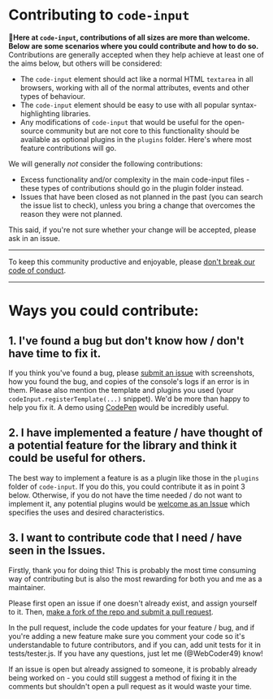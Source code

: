 # Contributing to `code-input`

🎉**Here at `code-input`, contributions of all sizes are more than welcome. Below are some scenarios where you could contribute and how to do so.** Contributions are generally accepted when they help achieve at least one of the aims below, but others will be considered:

* The `code-input` element should act like a normal HTML `textarea` in all browsers, working with all of the normal attributes, events and other types of behaviour.
* The `code-input` element should be easy to use with all popular syntax-highlighting libraries.
* Any modifications of `code-input` that would be useful for the open-source community but are not core to this functionality should be available as optional plugins in the `plugins` folder. Here's where most feature contributions will go.

We will generally *not* consider the following contributions:
* Excess functionality and/or complexity in the main code-input files - these types of contributions should go in the plugin folder instead.
* Issues that have been closed as not planned in the past (you can search the issue list to check), unless you bring a change that overcomes the reason they were not planned.

This said, if you're not sure whether your change will be accepted, please ask in an issue.

---

To keep this community productive and enjoyable, please [don't break our code of conduct](https://github.com/WebCoder49/code-input/blob/main/CODE_OF_CONDUCT.md).

---
# Ways you could contribute:
## 1. I've found a bug but don't know how / don't have time to fix it.
If you think you've found a bug, please [submit an issue](https://github.com/WebCoder49/code-input/issues) with screenshots, how you found the bug, and copies of the console's logs if an error is in them. Please also mention the template and plugins you used (your `codeInput.registerTemplate(...)` snippet). We'd be more than happy to help you fix it. A demo using [CodePen](https://codepen.io/) would be incredibly useful.

## 2. I have implemented a feature / have thought of a potential feature for the library and think it could be useful for others.
The best way to implement a feature is as a plugin like those in the `plugins` folder of `code-input`. If you do this, you could contribute it as in point 3 below.
Otherwise, if you do not have the time needed / do not want to implement it, any potential plugins would be [welcome as an Issue](https://github.com/WebCoder49/code-input/issues) which specifies the uses and desired characteristics.

## 3. I want to contribute code that I need / have seen in the Issues.
Firstly, thank you for doing this! This is probably the most time consuming way of contributing but is also the most rewarding for both you and me as a maintainer.

Please first open an issue if one doesn't already exist, and assign yourself to it. Then, [make a fork of the repo and submit a pull request](https://docs.github.com/en/get-started/quickstart/contributing-to-projects).

In the pull request, include the code updates for your feature / bug, and if you're adding a new feature make sure you comment your code so it's understandable to future contributors, and if you can, add unit tests for it in tests/tester.js. If you have any questions, just let me (@WebCoder49) know! 

If an issue is open but already assigned to someone, it is probably already being worked on - you could still suggest a method of fixing it in the comments but shouldn't open a pull request as it would waste your time.
